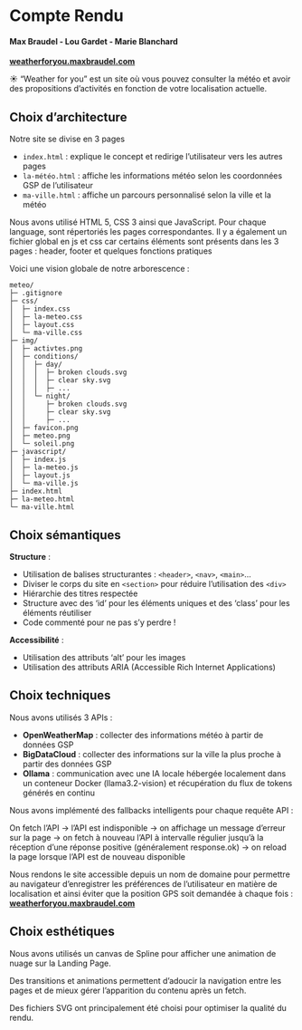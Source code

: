 # Compte Rendu
#### Max Braudel - Lou Gardet - Marie Blanchard

**[weatherforyou.maxbraudel.com](https://weatherforyou.maxbraudel.com)**


☀️ “Weather for you” est un site où vous pouvez consulter la météo et avoir des propositions d’activités en fonction de votre localisation actuelle.

## Choix d’architecture

Notre site se divise en 3 pages 
- ```index.html``` : explique le concept et redirige l’utilisateur vers les autres pages
- ```la-météo.html``` : affiche les informations météo selon les coordonnées GSP de l’utilisateur
- ```ma-ville.html``` : affiche un parcours personnalisé selon la ville et la météo

Nous avons utilisé HTML 5, CSS 3 ainsi que JavaScript. Pour chaque language, sont répertoriés les pages correspondantes. Il y a également un fichier global en js et css car certains éléments sont présents dans les 3 pages : header, footer et quelques fonctions pratiques

Voici une vision globale de notre arborescence :

```
meteo/
├─ .gitignore
├─ css/
│  ├─ index.css
│  ├─ la-meteo.css
│  ├─ layout.css
│  └─ ma-ville.css
├─ img/
│  ├─ activtes.png
│  ├─ conditions/
│  │  ├─ day/
│  │  │  ├─ broken clouds.svg
│  │  │  ├─ clear sky.svg
│  │  │  ├─ ...
│  │  └─ night/
│  │     ├─ broken clouds.svg
│  │     ├─ clear sky.svg
│  │     ├─ ...
│  ├─ favicon.png
│  ├─ meteo.png
│  └─ soleil.png
├─ javascript/
│  ├─ index.js
│  ├─ la-meteo.js
│  ├─ layout.js
│  └─ ma-ville.js
├─ index.html
├─ la-meteo.html
└─ ma-ville.html
```

## Choix sémantiques

**Structure** :
- Utilisation de balises structurantes : ```<header>```, ```<nav>```, ```<main>```...
- Diviser le corps du site en ```<section>``` pour réduire l’utilisation des ```<div>```
- Hiérarchie des titres respectée
- Structure avec des ‘id’ pour les éléments uniques et des ‘class’ pour les éléments réutiliser
- Code commenté pour ne pas s’y perdre !

**Accessibilité** : 
- Utilisation des attributs ‘alt’ pour les images
- Utilisation des attributs ARIA (Accessible Rich Internet Applications)

## Choix techniques

Nous avons utilisés 3 APIs :
- **OpenWeatherMap** : collecter des informations météo à partir de données GSP
- **BigDataCloud** : collecter des informations sur la ville la plus proche à partir des données GSP
- **Ollama** : communication avec une IA locale hébergée localement dans un conteneur Docker (llama3.2-vision) et récupération du flux de tokens générés en continu

Nous avons implémenté des fallbacks intelligents pour chaque requête API :

On fetch l’API -> l’API est indisponible -> on affichage un message d’erreur sur la page -> on fetch à nouveau l’API à intervalle régulier jusqu’à la réception d’une réponse positive (généralement response.ok) -> on reload la page lorsque l’API est de nouveau disponible

Nous rendons le site accessible depuis un nom de domaine pour permettre au navigateur d’enregistrer les préférences de l’utilisateur en matière de localisation et ainsi éviter que la position GPS soit demandée à chaque fois :
**[weatherforyou.maxbraudel.com](https://weatherforyou.maxbraudel.com)**

## Choix esthétiques

Nous avons utilisés un canvas de Spline pour afficher une animation de nuage sur la Landing Page.

Des transitions et animations permettent d’adoucir la navigation entre les pages et de mieux gérer l’apparition du contenu après un fetch.

Des fichiers SVG ont principalement été choisi pour optimiser la qualité du rendu.
